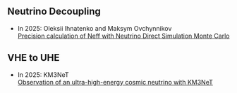 ## Neutrino Decoupling
- In 2025: Oleksii Ihnatenko and Maksym Ovchynnikov <br> [Precision calculation of Neff with Neutrino Direct Simulation Monte Carlo](https://arxiv.org/pdf/2508.08379)
## VHE to UHE 
- In 2025: KM3NeT <br > [Observation of an ultra-high-energy cosmic neutrino with KM3NeT](https://www.nature.com/articles/s41586-024-08543-1)
